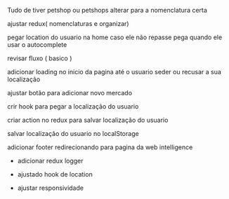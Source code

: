 Tudo de tiver petshop ou petshops alterar para a nomenclatura certa

ajustar redux( nomenclaturas e organizar)

pegar location do usuario na home caso ele não repasse pega quando ele usar o autocomplete

revisar fluxo ( basico )

adicionar loading no inicio da pagina até o usuario seder ou recusar a sua localização

ajustar botão para adicionar novo mercado

crir hook para pegar a localização do usuario

criar action no redux para salvar localização do usuario

salvar localização do usuario no localStorage

adicionar footer redirecionando para pagina da web intelligence

- adicionar redux logger

- ajustado hook de location

- ajustar responsividade
